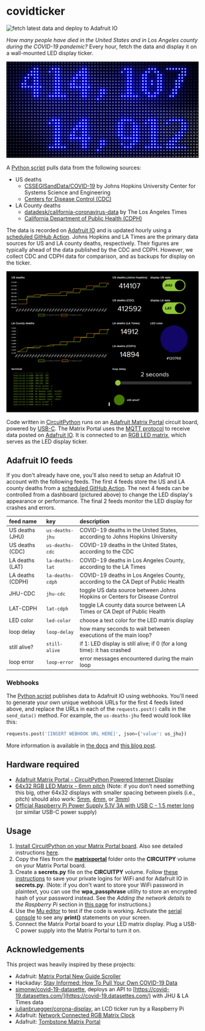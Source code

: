 # covidticker

![fetch latest data and deploy to Adafruit IO](https://github.com/perryrothjohnson/covidticker/workflows/fetch%20latest%20data%20and%20deploy%20to%20Adafruit%20IO/badge.svg)

_How many people have died in the United States and in Los Angeles county during the COVID-19 pandemic?_ Every hour, fetch the data and display it on a wall-mounted LED display ticker.  

<img src="docs/LED_display.jpg" alt="wall-mounted LED display ticker on January 23, 2021" width="540">

A [Python script](https://github.com/perryrothjohnson/covidticker/blob/main/covidticker.py) pulls data from the following sources:  
- US deaths  
  - [CSSEGISandData/COVID-19](https://github.com/CSSEGISandData/COVID-19) by Johns Hopkins University Center for Systems Science and Engineering  
  - [Centers for Disease Control (CDC)](https://data.cdc.gov/Case-Surveillance/United-States-COVID-19-Cases-and-Deaths-by-State-o/9mfq-cb36)  
- LA County deaths  
  - [datadesk/california-coronavirus-data](https://github.com/datadesk/california-coronavirus-data) by The Los Angeles Times  
  - [California Department of Public Health (CDPH)](https://data.ca.gov/dataset/covid-19-cases/resource/926fd08f-cc91-4828-af38-bd45de97f8c3)

The data is recorded on [Adafruit IO](https://io.adafruit.com/) and is updated hourly using a [scheduled GitHub Action](https://github.com/perryrothjohnson/covidticker/blob/main/.github/workflows/scheduled.yml). Johns Hopkins and LA Times are the primary data sources for US and LA county deaths, respectively. Their figures are typically ahead of the data published by the CDC and CDPH. However, we collect CDC and CDPH data for comparison, and as backups for display on the ticker.

<img src="docs/adafruit-IO_dashboard.png" alt="Adafruit IO dashboard on January 23, 2021" width="540">

Code written in [CircuitPython](https://circuitpython.org/) runs on an [Adafruit Matrix Portal](https://www.adafruit.com/product/4745) circuit board, powered by [USB-C](https://www.adafruit.com/product/4298). The Matrix Portal uses the [MQTT protocol](https://learn.adafruit.com/mqtt-in-circuitpython/overview) to receive data posted on [Adafruit IO](https://io.adafruit.com/). It is connected to an [RGB LED matrix](https://www.adafruit.com/product/2276), which serves as the LED display ticker.

## Adafruit IO feeds

If you don't already have one, you'll also need to setup an Adafruit IO account with the following feeds. The first 4 feeds store the US and LA county deaths from a [scheduled GitHub Action](https://github.com/perryrothjohnson/covidticker/blob/main/.github/workflows/scheduled.yml).  The next 4 feeds can be controlled from a dashboard (pictured above) to change the LED display's appearance or performance. The final 2 feeds monitor the LED display for crashes and errors.

| feed name        | key              | description                                                                         |
| :--------------- | :--------------- | :---------------------------------------------------------------------------------- |
| US deaths (JHU)  | `us-deaths-jhu`  | COVID-19 deaths in the United States, according to Johns Hopkins University         |
| US deaths (CDC)  | `us-deaths-cdc`  | COVID-19 deaths in the United States, according to the CDC                          |
| LA deaths (LAT)  | `la-deaths-lat`  | COVID-19 deaths in Los Angeles County, according to the LA Times                    |
| LA deaths (CDPH) | `la-deaths-cdph` | COVID-19 deaths in Los Angeles County, according to the CA Dept of Public Health    |
| JHU-CDC          | `jhu-cdc`        | toggle US data source between Johns Hopkins or Centers for Disease Control          |
| LAT-CDPH         | `lat-cdph`       | toggle LA county data source between LA Times or CA Dept of Public Health           |
| LED color        | `led-color`      | choose a text color for the LED matrix display                                      |
| loop delay       | `loop-delay`     | how many seconds to wait between executions of the main loop?                       |
| still alive?     | `still-alive`    | if 1: LED display is still alive; if 0 (for a long time): it has crashed            |
| loop error       | `loop-error`     | error messages encountered during the main loop                                     |

### Webhooks

The [Python script](https://github.com/perryrothjohnson/covidticker/blob/main/covidticker.py) publishes data to Adafruit IO using webhooks. You'll need to generate your own unique webhook URLs for the first 4 feeds listed above, and replace the URLs in each of the `requests.post()` calls in the `send_data()` method. For example, the `us-deaths-jhu` feed would look like this:
```python
requests.post('[INSERT WEBHOOK URL HERE]', json={'value': us_jhu})
```
More information is available in [the docs](https://io.adafruit.com/api/docs/#send-data-via-webhook) and [this blog post](https://io.adafruit.com/blog/notebook/2018/11/26/feed-webhooks/).

## Hardware required

- [Adafruit Matrix Portal - CircuitPython Powered Internet Display](https://www.adafruit.com/product/4745)  
- [64x32 RGB LED Matrix - 6mm pitch](https://www.adafruit.com/product/2276) (Note: if you don't need something this big, other 64x32 displays with smaller spacing between pixels (i.e., pitch) should also work: [5mm](https://www.adafruit.com/products/2277), [4mm](https://www.adafruit.com/products/2278), or [3mm](https://www.adafruit.com/products/2279))  
- [Official Raspberry Pi Power Supply 5.1V 3A with USB C - 1.5 meter long](https://www.adafruit.com/product/4298) (or similar USB-C power supply)

## Usage

1. [Install CircuitPython on your Matrix Portal board](https://learn.adafruit.com/matrix-portal-new-guide-scroller/install-circuitpython). Also see detailed instructions [here](https://learn.adafruit.com/welcome-to-circuitpython/installing-circuitpython).  
2. Copy the files from the [**matrixportal**](https://github.com/perryrothjohnson/covidticker/tree/main/matrixportal) folder onto the **CIRCUITPY** volume on your Matrix Portal board.  
3. Create a **secrets.py** file on the **CIRCUITPY** volume. Follow [these instructions](https://learn.adafruit.com/matrix-portal-new-guide-scroller/code-the-matrix-portal#secrets-setup-3075853-4) to save your private logins for WiFi and for Adafruit IO in **secrets.py**. (Note: if you don't want to store your WiFi password in plaintext, you can use the **wpa_passphrase** utility to store an encrypted hash of your password instead. See the _Adding the network details to the Raspberry Pi_ section in [this page](https://www.raspberrypi.org/documentation/configuration/wireless/wireless-cli.md) for instructions.)  
4. Use the [Mu editor](https://learn.adafruit.com/welcome-to-circuitpython/installing-mu-editor) to test if the code is working. Activate the [serial console](https://learn.adafruit.com/welcome-to-circuitpython/interacting-with-the-serial-console) to see any **print()** statements on your screen.  
5. Connect the Matrix Portal board to your LED matrix display. Plug a USB-C power supply into the Matrix Portal to turn it on.

## Acknowledgements

This project was heavily inspired by these projects:  
- Adafruit: [Matrix Portal New Guide Scroller](https://learn.adafruit.com/matrix-portal-new-guide-scroller/overview)  
- Hackaday: [Stay Informed: How To Pull Your Own COVID-19 Data](https://hackaday.com/2020/03/26/stay-informed-how-to-pull-your-own-covid-19-data/)  
- [simonw/covid-19-datasette](https://github.com/simonw/covid-19-datasette), deploys an API to [https://covid-19.datasettes.com/](https://covid-19.datasettes.com/) with JHU & LA Times data
- [julianbruegger/corona-display](https://github.com/julianbruegger/corona-display), an LCD ticker run by a Raspberry Pi  
- Adafruit: [Network Connected RGB Matrix Clock](https://learn.adafruit.com/network-connected-metro-rgb-matrix-clock/overview)  
- Adafruit: [Tombstone Matrix Portal](https://learn.adafruit.com/tombstone-matrix-portal/overview)  
